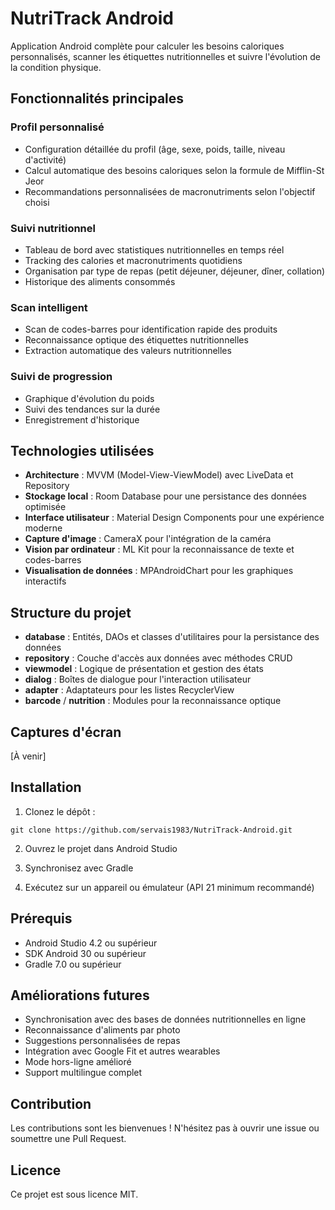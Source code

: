 # NutriTrack Android

Application Android complète pour calculer les besoins caloriques personnalisés, scanner les étiquettes nutritionnelles et suivre l'évolution de la condition physique.

## Fonctionnalités principales

### Profil personnalisé
- Configuration détaillée du profil (âge, sexe, poids, taille, niveau d'activité)
- Calcul automatique des besoins caloriques selon la formule de Mifflin-St Jeor
- Recommandations personnalisées de macronutriments selon l'objectif choisi

### Suivi nutritionnel
- Tableau de bord avec statistiques nutritionnelles en temps réel
- Tracking des calories et macronutriments quotidiens
- Organisation par type de repas (petit déjeuner, déjeuner, dîner, collation)
- Historique des aliments consommés

### Scan intelligent
- Scan de codes-barres pour identification rapide des produits
- Reconnaissance optique des étiquettes nutritionnelles
- Extraction automatique des valeurs nutritionnelles

### Suivi de progression
- Graphique d'évolution du poids
- Suivi des tendances sur la durée
- Enregistrement d'historique

## Technologies utilisées

- **Architecture** : MVVM (Model-View-ViewModel) avec LiveData et Repository
- **Stockage local** : Room Database pour une persistance des données optimisée
- **Interface utilisateur** : Material Design Components pour une expérience moderne
- **Capture d'image** : CameraX pour l'intégration de la caméra
- **Vision par ordinateur** : ML Kit pour la reconnaissance de texte et codes-barres
- **Visualisation de données** : MPAndroidChart pour les graphiques interactifs

## Structure du projet

- **database** : Entités, DAOs et classes d'utilitaires pour la persistance des données
- **repository** : Couche d'accès aux données avec méthodes CRUD
- **viewmodel** : Logique de présentation et gestion des états
- **dialog** : Boîtes de dialogue pour l'interaction utilisateur
- **adapter** : Adaptateurs pour les listes RecyclerView
- **barcode** / **nutrition** : Modules pour la reconnaissance optique

## Captures d'écran

[À venir]

## Installation

1. Clonez le dépôt :
```
git clone https://github.com/servais1983/NutriTrack-Android.git
```

2. Ouvrez le projet dans Android Studio

3. Synchronisez avec Gradle

4. Exécutez sur un appareil ou émulateur (API 21 minimum recommandé)

## Prérequis

- Android Studio 4.2 ou supérieur
- SDK Android 30 ou supérieur
- Gradle 7.0 ou supérieur

## Améliorations futures

- Synchronisation avec des bases de données nutritionnelles en ligne
- Reconnaissance d'aliments par photo
- Suggestions personnalisées de repas
- Intégration avec Google Fit et autres wearables
- Mode hors-ligne amélioré
- Support multilingue complet

## Contribution

Les contributions sont les bienvenues ! N'hésitez pas à ouvrir une issue ou soumettre une Pull Request.

## Licence

Ce projet est sous licence MIT.